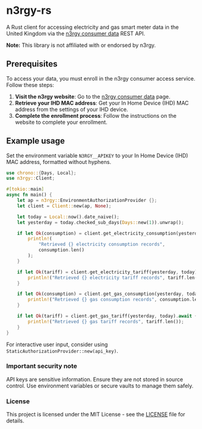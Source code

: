 # n3rgy-rs

A Rust client for accessing electricity and gas smart meter data in the United Kingdom via the [n3rgy consumer data](https://www.n3rgy.com/consumer/) REST API.

**Note:** This library is not affiliated with or endorsed by n3rgy.

## Prerequisites

To access your data, you must enroll in the n3rgy consumer access service. Follow these steps:

1. **Visit the n3rgy website**: Go to the [n3rgy consumer data](https://www.n3rgy.com/consumer/) page.
2. **Retrieve your IHD MAC address**: Get your In Home Device (IHD) MAC address from the settings of your IHD device.
3. **Complete the enrollment process**: Follow the instructions on the website to complete your enrollment.

## Example usage

Set the environment variable `N3RGY__APIKEY` to your In Home Device (IHD) MAC address, formatted without hyphens.

```rust
use chrono::{Days, Local};
use n3rgy::Client;

#[tokio::main]
async fn main() {
    let ap = n3rgy::EnvironmentAuthorizationProvider {};
    let client = Client::new(ap, None);

    let today = Local::now().date_naive();
    let yesterday = today.checked_sub_days(Days::new(1)).unwrap();

    if let Ok(consumption) = client.get_electricity_consumption(yesterday, today).await {
        println!(
            "Retrieved {} electricity consumption records",
            consumption.len()
        );
    }

    if let Ok(tariff) = client.get_electricity_tariff(yesterday, today).await {
        println!("Retrieved {} electricity tariff records", tariff.len());
    }

    if let Ok(consumption) = client.get_gas_consumption(yesterday, today).await {
        println!("Retrieved {} gas consumption records", consumption.len());
    }

    if let Ok(tariff) = client.get_gas_tariff(yesterday, today).await {
        println!("Retrieved {} gas tariff records", tariff.len());
    }
}
```

For interactive user input, consider using `StaticAuthorizationProvider::new(api_key)`.

### Important security note

API keys are sensitive information. Ensure they are not stored in source control. Use environment variables or secure vaults to manage them safely.

### License

This project is licensed under the MIT License - see the [LICENSE](LICENSE) file for details.
